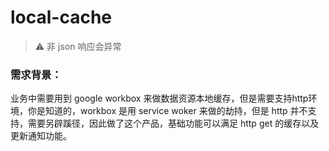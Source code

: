 # local-cache

> ⚠️ 非 json 响应会异常

### 需求背景：
业务中需要用到 google workbox 来做数据资源本地缓存，但是需要支持http环境，你是知道的，workbox 是用 service woker 来做的劫持，但是 http 并不支持，需要另辟蹊径，因此做了这个产品，基础功能可以满足 http get 的缓存以及更新通知功能。

